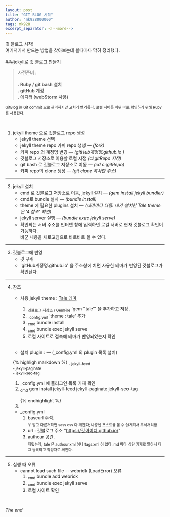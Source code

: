 ```yaml
---
layout: post
title: "GIT BLOG 시작"
author: "mk928000000"
tags: mk928
excerpt_separator: <!--more-->
---
```


깃 블로그 시작! 
<br>
여기저기서 만드는 방법을 찾아보는데 볼때마다 막혀 정리했다.
<br><br>
###jekyll로 깃 블로그 만들기
<br>

> 사전준비 : <br><br> **. Ruby / git bash 설치<br> . gitHub 계정<br> . 에디터 (webStorm 사용)**

<sub>GitBlog 는 Git commit 으로 관리하지만 고치기 번거롭다. 로컬 서버를 띄워 바로 확인하기 위해 Ruby를 사용한다.</sub>

<br>

1. jekyll theme 으로 깃블로그 repo 생성
   * jekyll theme 선택 
   * jekyll theme repo 카피 repo 생성 &mdash; _(fork)_
   * 카피 repo 의 계정명 변경 &mdash; _(gitHub계정명.github.io )_
   * 깃블로그 저장소로 이용할 로컬 지정 _(c:\gitRepo 지정)_
   * git bash 로 깃블로그 저장소로 이동 &mdash; _(cd c:\gitRepo)_ 
   * 카피 repo의 clone 생성 &mdash; _(git clone 복사한 주소)_  
<hr>

2. jekyll 설치
   * cmd 로 깃블로그 저장소로 이동, jekyll 설치 &mdash; _(gem install jekyll bundler)_
   * cmd로 bundle 설치 &mdash; _(bundle install)_
   * theme 에 필요한 plugins 설치 &mdash; _(테마마다 다름. 내가 설치한 Tale theme 은 '4.참조' 확인)_
   * jekyll server 실행 &mdash; _(bundle exec jekyll serve)_
   * 확인되는 서버 주소를 인터넷 창에 입력하면 로컬 서버로 현재 깃블로그 확인이 가능하다. <br>바꾼 내용을 새로고침으로 바로바로 볼 수 있다.
<hr>
   
3. 깃블로그에 반영
   * 깃 푸쉬
   * 'gitHub계정명.github.io' 을 주소창에 치면 사용한 테마가 반영된 깃블로그가 확인된다.
<hr>

4. 참조
   * 사용 jekyll theme : [Tale 테마](https://jamstackthemes.dev/demo/theme/jekyll-tale-theme/) 
     1. <sub>깃블로그 저장소 \ GemFile</sub> 'gem "tale"' 을 추가하고 저장.
     2. <sub>_config.yml</sub> 'theme : tale' 추가
     3. <sub>cmd</sub> bundle install
     4. <sub>cmd</sub> bundle exec jekyll serve 
     5. 로컬 사이트로 접속해 테마가 반영되었는지 확인
     <br><br>
     
   * 설치 plugin : &mdash; (_config.yml 의 plugin 목록 설치)<br>
   
   {% highligh markdown %}
     <sub>- jekyll-feed</sub><br>
     <sub>- jekyll-paginate</sub><br>
     <sub>- jekyll-seo-tag</sub>   
     1. _config.yml 에 플러그인 목록 기재 확인
     2. <sub>cmd</sub> gem install jekyll-feed jekyll-paginate jekyll-seo-tag<br><br>
   {% endhighlight %}
     3. 
   * _config.yml
       1. baseurl 주석. <br><sub>'/' 말고 다른거하면 sass css 다 깨진다; 나중엔 포스트를 볼 수 없게되서 주석처리함</sub>
       2. url : 깃블로그 주소  "https://깃아이디.github.io/"
       3. authour 공란. <br><sub>재밌는게, tale 은 authour.xml 이나  tags.xml 이 없다. md 마다 상단 기재로 알아서 태그 등록되고 작성자로 써진다.</sub>
<hr>
       
5. 실행 때 오류
    * cannot load such file -- webrick (LoadError) 오류<br>
        1. <sub>cmd</sub> bundle add webrick
        2. <sub>cmd</sub> bundle exec jekyll serve 
        3. 로컬 사이트 확인
   
<br>

_The end_



